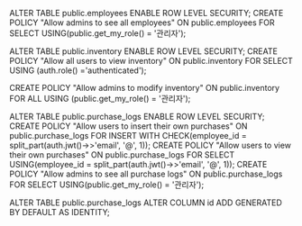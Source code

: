 ALTER TABLE public.employees ENABLE ROW LEVEL SECURITY;
CREATE POLICY "Allow admins to see all employees" ON public.employees FOR SELECT USING(public.get_my_role() = '관리자');

ALTER TABLE public.inventory ENABLE ROW LEVEL SECURITY;
CREATE POLICY "Allow all users to view inventory" ON public.inventory FOR SELECT USING (auth.role() ='authenticated');

CREATE POLICY "Allow admins to modify inventory" ON public.inventory FOR ALL USING (public.get_my_role() = '관리자');

ALTER TABLE public.purchase_logs ENABLE ROW LEVEL SECURITY;
CREATE POLICY "Allow users to insert their own purchases" ON public.purchase_logs FOR INSERT WITH CHECK(employee_id = split_part(auth.jwt()->>'email', '@', 1));
CREATE POLICY "Allow users to view their own purchases" ON public.purchase_logs FOR SELECT USING(employee_id = split_part(auth.jwt()->>'email', '@', 1));
CREATE POLICY "Allow admins to see all purchase logs" ON public.purchase_logs FOR SELECT USING(public.get_my_role() = '관리자');

ALTER TABLE public.purchase_logs
  ALTER COLUMN id ADD GENERATED BY DEFAULT AS IDENTITY;